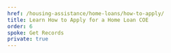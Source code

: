 ```yaml
---
href: /housing-assistance/home-loans/how-to-apply/
title: Learn How to Apply for a Home Loan COE
order: 6
spoke: Get Records
private: true
---
```

